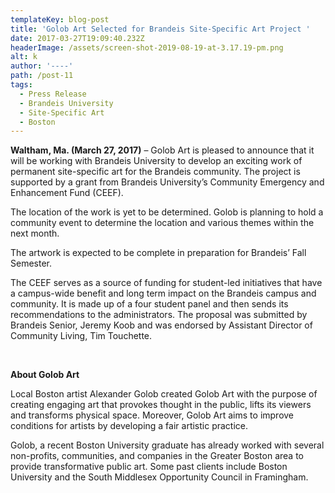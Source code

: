 ```yaml
---
templateKey: blog-post
title: 'Golob Art Selected for Brandeis Site-Specific Art Project '
date: 2017-03-27T19:09:40.232Z
headerImage: /assets/screen-shot-2019-08-19-at-3.17.19-pm.png
alt: k
author: '----'
path: /post-11
tags:
  - Press Release
  - Brandeis University
  - Site-Specific Art
  - Boston
---
```

**Waltham, Ma. (March 27, 2017)** – Golob Art is pleased to announce that it will be working with Brandeis University to develop an exciting work of permanent site-specific art for the Brandeis community. The project is supported by a grant from Brandeis University’s Community Emergency and Enhancement Fund (CEEF).

The location of the work is yet to be determined. Golob is planning to hold a community event to determine the location and various themes within the next month.

The artwork is expected to be complete in preparation for Brandeis’ Fall Semester.​

The CEEF serves as a source of funding for student-led initiatives that have a campus-wide benefit and long term impact on the Brandeis campus and community. It is made up of a four student panel and then sends its recommendations to the administrators. The proposal was submitted by Brandeis Senior, Jeremy Koob and was endorsed by Assistant Director of Community Living, Tim Touchette.

​

**About Golob Art**

Local Boston artist Alexander Golob created Golob Art with the purpose of creating engaging art that provokes thought in the public, lifts its viewers and transforms physical space. Moreover, Golob Art aims to improve conditions for artists by developing a fair artistic practice.

Golob, a recent Boston University graduate has already worked with several non-profits, communities, and companies in the Greater Boston area to provide transformative public art. Some past clients include Boston University and the South Middlesex Opportunity Council in Framingham.
